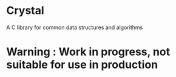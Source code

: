 # Crystal
A C library for common data structures and algorithms

# Warning : Work in progress, not suitable for use in production
